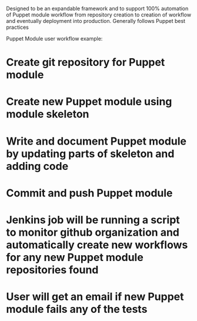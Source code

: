 Designed to be an expandable framework and to support 100% automation of Puppet module workflow from repository creation to creation of workflow and eventually deployment into production. Generally follows Puppet best practices

Puppet Module user workflow example:

# Create git repository for Puppet module
# Create new Puppet module using module skeleton
# Write and document Puppet module by updating parts of skeleton and adding code
#  Commit and push Puppet module
# Jenkins job will be running a script to monitor github organization and automatically create new workflows for any new Puppet module repositories found
# User will get an email if new Puppet module fails any of the tests
 
